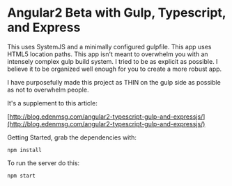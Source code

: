 # Angular2 Beta with Gulp, Typescript, and Express  

This uses SystemJS and a minimally configured gulpfile. This app uses HTML5 location paths.
This app isn't meant to overwhelm you with an intensely complex gulp build system. I tried to be as explicit as possible.
I believe it to be organized well enough for you to create a more robust app.

I have purposefully made this project as THIN on the gulp side as possible as not to overwhelm people.

It's a supplement to this article:

[http://blog.edenmsg.com/angular2-typescript-gulp-and-expressjs/](http://blog.edenmsg.com/angular2-typescript-gulp-and-expressjs/)

Getting Started, grab the dependencies with:

```shell
npm install
```

To run the server do this:

```shell
npm start
```
